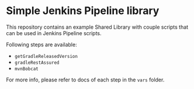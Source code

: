 # Simple Jenkins Pipeline library

This repository contains an example Shared Library with couple scripts that can be used in Jenkins Pipeline scripts.

Following steps are available:

* `getGradleReleasedVersion`
* `gradleRestAssured`
* `mvnBobcat`

For more info, please refer to docs of each step in the `vars` folder.
